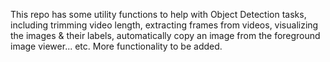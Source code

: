 This repo has some utility functions to help with Object Detection tasks, including trimming video length, extracting frames from videos, visualizing the images & their labels, automatically copy an image from the foreground image viewer... etc.
More functionality to be added.
